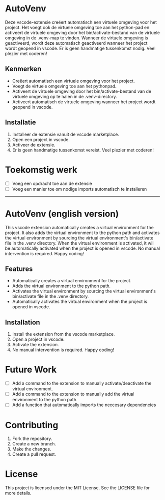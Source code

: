 # AutoVenv
Deze vscode-extensie creëert automatisch een virtuele omgeving voor het project. Het voegt ook de virtuele omgeving toe aan het python-pad en activeert de virtuele omgeving door het bin/activate-bestand van de virtuele omgeving in de .venv-map te vinden. Wanneer de virtuele omgeving is geactiveerd, wordt deze automatisch geactiveerd wanneer het project wordt geopend in vscode. Er is geen handmatige tussenkomst nodig. Veel plezier met coderen!

## Kenmerken

- Creëert automatisch een virtuele omgeving voor het project.
- Voegt de virtuele omgeving toe aan het pythonpad.
- Activeert de virtuele omgeving door het bin/activate-bestand van de virtuele omgeving op te halen in de .venv-directory.
- Activeert automatisch de virtuele omgeving wanneer het project wordt geopend in vscode.

## Installatie

1. Installeer de extensie vanuit de vscode marketplace.
2. Open een project in vscode.
3. Activeer de extensie.
4. Er is geen handmatige tussenkomst vereist. Veel plezier met coderen!

# Toekomstig werk

- [ ] Voeg een opdracht toe aan de extensie
- [ ] Voeg een manier toe om nodige imports automatisch te installeren

---
# AutoVenv (english version) 
This vscode extension automatically creates a virtual environment for the project. It also adds the virtual environment to the python path and activates the virtual environment by sourcing the virtual environment's bin/activate file in the .venv directory. When the virtual environment is activated, it will be automatically activated when the project is opened in vscode. No manual intervention is required. Happy coding!

## Features

- Automatically creates a virtual environment for the project.
- Adds the virtual environment to the python path.
- Activates the virtual environment by sourcing the virtual environment's bin/activate file in the .venv directory.
- Automatically activates the virtual environment when the project is opened in vscode.

## Installation

1. Install the extension from the vscode marketplace.
2. Open a project in vscode.
3. Activate the extension.
4. No manual intervention is required. Happy coding!

# Future Work

- [ ] Add a command to the extension to manually activate/deactivate the virtual environment.
- [ ] Add a command to the extension to manually add the virtual environment to the python path.
- [ ] Add a function that automatically imports the neccesary dependencies

# Contributing

1. Fork the repository.
2. Create a new branch.
3. Make the changes.
4. Create a pull request.

# License

This project is licensed under the MIT License. See the LICENSE file for more details.

